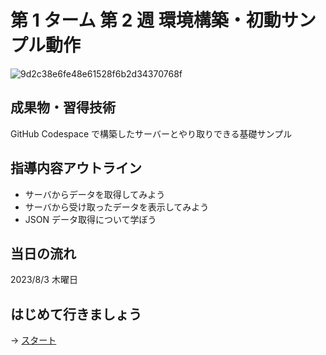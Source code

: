 # 第 1 ターム 第 2 週 環境構築・初動サンプル動作

![9d2c38e6fe48e61528f6b2d34370768f](https://i.gyazo.com/9d2c38e6fe48e61528f6b2d34370768f.png)

## 成果物・習得技術

GitHub Codespace で構築したサーバーとやり取りできる基礎サンプル

## 指導内容アウトライン

- サーバからデータを取得してみよう
- サーバから受け取ったデータを表示してみよう
- JSON データ取得について学ぼう

## 当日の流れ

2023/8/3 木曜日

## はじめて行きましょう

→ [スタート](./00-chapter01.md)